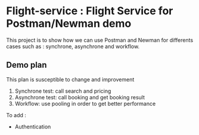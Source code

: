 # Flight-service : Flight Service for Postman/Newman demo

This project is to show how we can use Postman and Newman for differents cases such as : synchrone, asynchrone and workflow.

## Demo plan
This plan is susceptible to change and improvement

1) Synchrone test: call search and pricing
2) Asynchrone test: call booking and get booking result
3) Workflow: use pooling in order to get better performance

To add :
- Authentication
